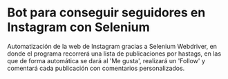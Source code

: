 # Bot para conseguir seguidores en Instagram con Selenium
Automatización de la web de Instagram gracias a Selenium Webdriver, en donde el programa recorrerá una lista de publicaciones por hastags, en las que de forma automática se dará al 'Me gusta', realizará un 'Follow' y comentará cada publicación con comentarios personalizados.
